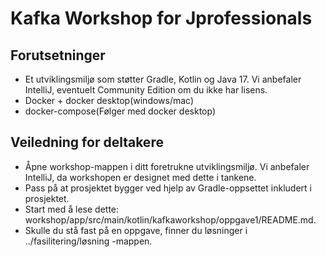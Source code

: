 # Kafka Workshop for Jprofessionals

## Forutsetninger

- Et utviklingsmiljø som støtter Gradle, Kotlin og Java 17. Vi anbefaler IntelliJ, eventuelt Community Edition om du ikke har lisens.
- Docker + docker desktop(windows/mac)
- docker-compose(Følger med docker desktop)

## Veiledning for deltakere

- Åpne workshop-mappen i ditt foretrukne utviklingsmiljø. Vi anbefaler IntelliJ, da workshopen er designet med dette i tankene.
- Pass på at prosjektet bygger ved hjelp av Gradle-oppsettet inkludert i prosjektet.
- Start med å lese dette: workshop/app/src/main/kotlin/kafkaworkshop/oppgave1/README.md.
- Skulle du stå fast på en oppgave, finner du løsninger i ../fasilitering/løsning -mappen.
